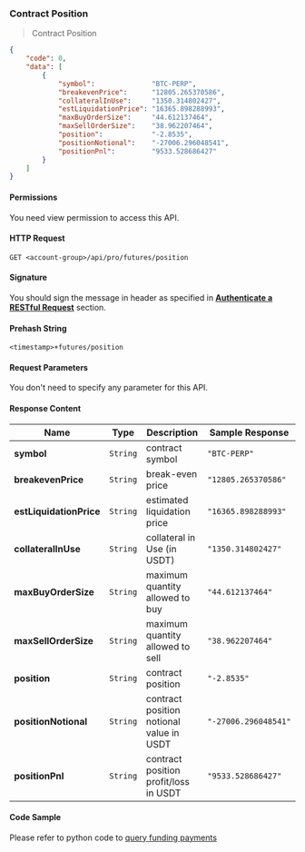### Contract Position

> Contract Position


```json
{
    "code": 0,
    "data": [
        {
            "symbol":              "BTC-PERP",
            "breakevenPrice":      "12805.265370586",
            "collateralInUse":     "1350.314802427",
            "estLiquidationPrice": "16365.898288993",
            "maxBuyOrderSize":     "44.612137464",
            "maxSellOrderSize":    "38.962207464",
            "position":            "-2.8535",
            "positionNotional":    "-27006.296048541",
            "positionPnl":         "9533.528686427"
        }
    ]
}
```

#### Permissions 

You need view permission to access this API.

#### HTTP Request

`GET <account-group>/api/pro/futures/position`

#### Signature

You should sign the message in header as specified in [**Authenticate a RESTful Request**](#sign-a-request) section.

#### Prehash String

`<timestamp>+futures/position`


#### Request Parameters 

You don't need to specify any parameter for this API.


#### Response Content

 Name                   | Type     | Description                              | Sample Response
----------------------- | -------- | ---------------------------------------- | -------------------------
**symbol**              | `String` | contract symbol                          | `"BTC-PERP"`
**breakevenPrice**      | `String` | break-even price                         | `"12805.265370586"`
**estLiquidationPrice** | `String` | estimated liquidation price              | `"16365.898288993"`
**collateralInUse**     | `String` | collateral in Use (in USDT)              | `"1350.314802427"`
**maxBuyOrderSize**     | `String` | maximum quantity allowed to buy          | `"44.612137464"`
**maxSellOrderSize**    | `String` | maximum quantity allowed to sell         | `"38.962207464"`
**position**            | `String` | contract position                        | `"-2.8535"`
**positionNotional**    | `String` | contract position notional value in USDT | `"-27006.296048541"`
**positionPnl**         | `String` | contract position profit/loss in USDT    | `"9533.528686427"`


#### Code Sample

Please refer to python code to [query funding payments](https://github.com/???/query-futures-position.py)

